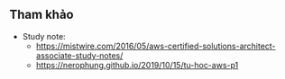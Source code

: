 ## Tham khảo

- Study note:
  - https://mistwire.com/2016/05/aws-certified-solutions-architect-associate-study-notes/
  - https://nerophung.github.io/2019/10/15/tu-hoc-aws-p1
